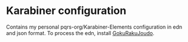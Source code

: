 # Karabiner configuration
Contains my personal pqrs-org/Karabiner-Elements configuration in edn and json format. To process the edn, install [GokuRakuJoudo](/yqrashawn/GokuRakuJoudo).
